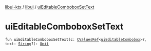 [libui-ktx](../index.md) / [libui](index.md) / [uiEditableComboboxSetText](./ui-editable-combobox-set-text.md)

# uiEditableComboboxSetText

`fun uiEditableComboboxSetText(c: `[`CValuesRef`](../kotlinx.cinterop/-c-values-ref/index.md)`<`[`uiEditableCombobox`](ui-editable-combobox.md)`>?, text: `[`String`](https://kotlinlang.org/api/latest/jvm/stdlib/kotlin/-string/index.html)`?): `[`Unit`](https://kotlinlang.org/api/latest/jvm/stdlib/kotlin/-unit/index.html)